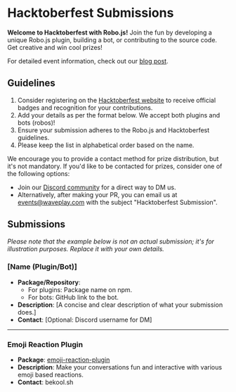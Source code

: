 # Hacktoberfest Submissions

**Welcome to Hacktoberfest with Robo.js!** Join the fun by developing a unique Robo.js plugin, building a bot, or contributing to the source code. Get creative and win cool prizes!

For detailed event information, check out our [blog post](https://blog.waveplay.com/hacktoberfest-with-robo-js-build-bots-or-plugins-win-cool-prizes/).

## Guidelines

1. Consider registering on the [Hacktoberfest website](https://hacktoberfest.com/) to receive official badges and recognition for your contributions.
2. Add your details as per the format below. We accept both plugins and bots (robos)!
3. Ensure your submission adheres to the Robo.js and Hacktoberfest guidelines.
4. Please keep the list in alphabetical order based on the name.

We encourage you to provide a contact method for prize distribution, but it's not mandatory. If you'd like to be contacted for prizes, consider one of the following options:

- Join our [Discord community](https://roboplay.dev/discord) for a direct way to DM us.
- Alternatively, after making your PR, you can email us at [events@waveplay.com](mailto:events@waveplay.com) with the subject "Hacktoberfest Submission".

## Submissions

_Please note that the example below is not an actual submission; it's for illustration purposes. Replace it with your own details._

### [Name (Plugin/Bot)]

- **Package/Repository**:
  - For plugins: Package name on npm.
  - For bots: GitHub link to the bot.
- **Description**: [A concise and clear description of what your submission does.]
- **Contact**: [Optional: Discord username for DM]

---

<!-- [Example Submission: Please replace with your own details.] -->

### Emoji Reaction Plugin

- **Package**: [emoji-reaction-plugin](https://www.npmjs.com/package/emoji-reaction-plugin)
- **Description**: Make your conversations fun and interactive with various emoji based reactions.
- **Contact**: bekool.sh
